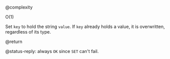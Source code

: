 @complexity

O(1)


Set `key` to hold the string `value`. If `key` already holds a value, it is
overwritten, regardless of its type.

@return

@status-reply: always `OK` since `SET` can't fail.

